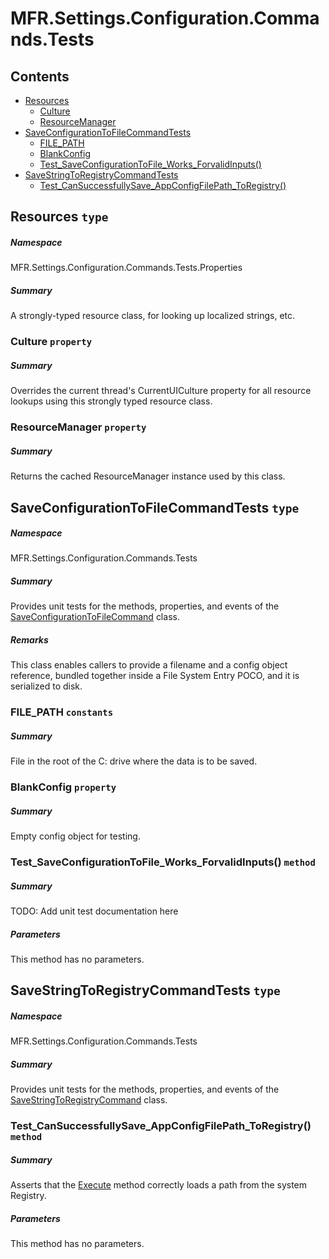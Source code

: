 <a name='assembly'></a>
# MFR.Settings.Configuration.Commands.Tests

## Contents

- [Resources](#T-MFR-Settings-Configuration-Commands-Tests-Properties-Resources 'MFR.Settings.Configuration.Commands.Tests.Properties.Resources')
  - [Culture](#P-MFR-Settings-Configuration-Commands-Tests-Properties-Resources-Culture 'MFR.Settings.Configuration.Commands.Tests.Properties.Resources.Culture')
  - [ResourceManager](#P-MFR-Settings-Configuration-Commands-Tests-Properties-Resources-ResourceManager 'MFR.Settings.Configuration.Commands.Tests.Properties.Resources.ResourceManager')
- [SaveConfigurationToFileCommandTests](#T-MFR-Settings-Configuration-Commands-Tests-SaveConfigurationToFileCommandTests 'MFR.Settings.Configuration.Commands.Tests.SaveConfigurationToFileCommandTests')
  - [FILE_PATH](#F-MFR-Settings-Configuration-Commands-Tests-SaveConfigurationToFileCommandTests-FILE_PATH 'MFR.Settings.Configuration.Commands.Tests.SaveConfigurationToFileCommandTests.FILE_PATH')
  - [BlankConfig](#P-MFR-Settings-Configuration-Commands-Tests-SaveConfigurationToFileCommandTests-BlankConfig 'MFR.Settings.Configuration.Commands.Tests.SaveConfigurationToFileCommandTests.BlankConfig')
  - [Test_SaveConfigurationToFile_Works_ForvalidInputs()](#M-MFR-Settings-Configuration-Commands-Tests-SaveConfigurationToFileCommandTests-Test_SaveConfigurationToFile_Works_ForvalidInputs 'MFR.Settings.Configuration.Commands.Tests.SaveConfigurationToFileCommandTests.Test_SaveConfigurationToFile_Works_ForvalidInputs')
- [SaveStringToRegistryCommandTests](#T-MFR-Settings-Configuration-Commands-Tests-SaveStringToRegistryCommandTests 'MFR.Settings.Configuration.Commands.Tests.SaveStringToRegistryCommandTests')
  - [Test_CanSuccessfullySave_AppConfigFilePath_ToRegistry()](#M-MFR-Settings-Configuration-Commands-Tests-SaveStringToRegistryCommandTests-Test_CanSuccessfullySave_AppConfigFilePath_ToRegistry 'MFR.Settings.Configuration.Commands.Tests.SaveStringToRegistryCommandTests.Test_CanSuccessfullySave_AppConfigFilePath_ToRegistry')

<a name='T-MFR-Settings-Configuration-Commands-Tests-Properties-Resources'></a>
## Resources `type`

##### Namespace

MFR.Settings.Configuration.Commands.Tests.Properties

##### Summary

A strongly-typed resource class, for looking up localized strings, etc.

<a name='P-MFR-Settings-Configuration-Commands-Tests-Properties-Resources-Culture'></a>
### Culture `property`

##### Summary

Overrides the current thread's CurrentUICulture property for all
  resource lookups using this strongly typed resource class.

<a name='P-MFR-Settings-Configuration-Commands-Tests-Properties-Resources-ResourceManager'></a>
### ResourceManager `property`

##### Summary

Returns the cached ResourceManager instance used by this class.

<a name='T-MFR-Settings-Configuration-Commands-Tests-SaveConfigurationToFileCommandTests'></a>
## SaveConfigurationToFileCommandTests `type`

##### Namespace

MFR.Settings.Configuration.Commands.Tests

##### Summary

Provides unit tests for the methods, properties, and events of the
[SaveConfigurationToFileCommand](#T-MFR-SaveConfigurationToFileCommand 'MFR.SaveConfigurationToFileCommand')
class.

##### Remarks

This class enables callers to provide a filename and a config
object reference, bundled together inside a File System Entry POCO, and
it is serialized to disk.

<a name='F-MFR-Settings-Configuration-Commands-Tests-SaveConfigurationToFileCommandTests-FILE_PATH'></a>
### FILE_PATH `constants`

##### Summary

File in the root of the C: drive where the data is to be saved.

<a name='P-MFR-Settings-Configuration-Commands-Tests-SaveConfigurationToFileCommandTests-BlankConfig'></a>
### BlankConfig `property`

##### Summary

Empty config object for testing.

<a name='M-MFR-Settings-Configuration-Commands-Tests-SaveConfigurationToFileCommandTests-Test_SaveConfigurationToFile_Works_ForvalidInputs'></a>
### Test_SaveConfigurationToFile_Works_ForvalidInputs() `method`

##### Summary

TODO: Add unit test documentation here

##### Parameters

This method has no parameters.

<a name='T-MFR-Settings-Configuration-Commands-Tests-SaveStringToRegistryCommandTests'></a>
## SaveStringToRegistryCommandTests `type`

##### Namespace

MFR.Settings.Configuration.Commands.Tests

##### Summary

Provides unit tests for the methods, properties, and events of the
[SaveStringToRegistryCommand](#T-MFR-SaveStringToRegistryCommand 'MFR.SaveStringToRegistryCommand')
class.

<a name='M-MFR-Settings-Configuration-Commands-Tests-SaveStringToRegistryCommandTests-Test_CanSuccessfullySave_AppConfigFilePath_ToRegistry'></a>
### Test_CanSuccessfullySave_AppConfigFilePath_ToRegistry() `method`

##### Summary

Asserts that the
[Execute](#M-MFR-LoadStringFromRegistryAction-Execute 'MFR.LoadStringFromRegistryAction.Execute')
method correctly loads a path from the system Registry.

##### Parameters

This method has no parameters.
